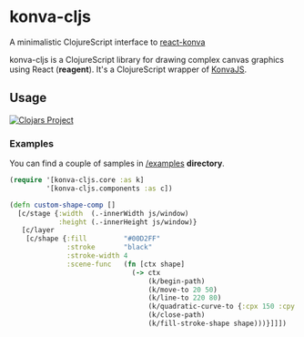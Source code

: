 # konva-cljs

A minimalistic ClojureScript interface to [react-konva](https://github.com/konvajs/react-konva)


konva-cljs is a ClojureScript library for drawing complex canvas graphics using React (**reagent**). It's a ClojureScript wrapper of [KonvaJS](https://konvajs.org/).


## Usage

[![Clojars Project](https://clojars.org/konva-cljs/latest-version.svg)](https://clojars.org/konva-cljs)


### Examples

You can find a couple of samples in [/examples](/examples/src/cljs/examples) **directory**.


```clojure
(require '[konva-cljs.core :as k]
         '[konva-cljs.components :as c])

(defn custom-shape-comp []
  [c/stage {:width  (.-innerWidth js/window)
            :height (.-innerHeight js/window)}
   [c/layer
    [c/shape {:fill         "#00D2FF"
              :stroke       "black"
              :stroke-width 4
              :scene-func   (fn [ctx shape]
                              (-> ctx
                                  (k/begin-path)
                                  (k/move-to 20 50)
                                  (k/line-to 220 80)
                                  (k/quadratic-curve-to {:cpx 150 :cpy 100 :x 260 :y 170})
                                  (k/close-path)
                                  (k/fill-stroke-shape shape)))}]]])
```
